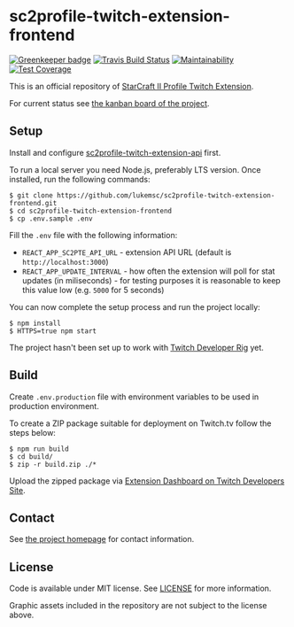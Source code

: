 # sc2profile-twitch-extension-frontend
[![Greenkeeper badge](https://badges.greenkeeper.io/lukemnet/sc2profile-twitch-extension-frontend.svg)](https://greenkeeper.io/)
[![Travis Build Status](https://travis-ci.org/lukemnet/sc2profile-twitch-extension-frontend.svg?branch=master)](https://travis-ci.org/lukemnet/sc2profile-twitch-extension-frontend)
[![Maintainability](https://api.codeclimate.com/v1/badges/244da6a68a36011146cb/maintainability)](https://codeclimate.com/github/lukemnet/sc2profile-twitch-extension-api/maintainability)
[![Test Coverage](https://api.codeclimate.com/v1/badges/244da6a68a36011146cb/test_coverage)](https://codeclimate.com/github/lukemnet/sc2profile-twitch-extension-api/test_coverage)

This is an official repository of [StarCraft II Profile Twitch Extension](https://sc2pte.lukem.net/).

For current status see [the kanban board of the project](https://github.com/orgs/lukemsc/projects/1).

## Setup

Install and configure [sc2profile-twitch-extension-api](https://github.com/lukemnet/sc2profile-twitch-extension-api) first.

To run a local server you need Node.js, preferably LTS version. Once installed, run the following commands:

```
$ git clone https://github.com/lukemsc/sc2profile-twitch-extension-frontend.git
$ cd sc2profile-twitch-extension-frontend
$ cp .env.sample .env
```

Fill the `.env` file with the following information:

* `REACT_APP_SC2PTE_API_URL` - extension API URL (default is `http://localhost:3000`)
* `REACT_APP_UPDATE_INTERVAL` - how often the extension will poll for stat updates (in miliseconds) - for testing purposes it is reasonable to keep this value low (e.g. `5000` for 5 seconds)

You can now complete the setup process and run the project locally:

```
$ npm install
$ HTTPS=true npm start
```

The project hasn't been set up to work with [Twitch Developer Rig](https://github.com/twitchdev/developer-rig) yet.

## Build

Create `.env.production` file with environment variables to be used in production environment.

To create a ZIP package suitable for deployment on Twitch.tv follow the steps below:

```
$ npm run build
$ cd build/
$ zip -r build.zip ./*
```

Upload the zipped package via [Extension Dashboard on Twitch Developers Site](https://dev.twitch.tv/dashboard/extensions).

## Contact

See [the project homepage](https://sc2pte.lukem.net/) for contact information.

## License

Code is available under MIT license. See [LICENSE](https://raw.githubusercontent.com/lukemsc/sc2profile-twitch-extension-frontend/master/LICENSE) for more information.

Graphic assets included in the repository are not subject to the license above.
